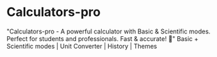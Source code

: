 # Calculators-pro
"Calculators-pro - A powerful calculator with Basic &amp; Scientific modes. Perfect for students and professionals. Fast &amp; accurate! 🧮"  Basic + Scientific modes | Unit Converter | History | Themes
